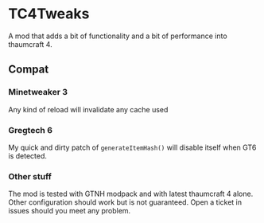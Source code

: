 # TC4Tweaks

A mod that adds a bit of functionality and a bit of performance into thaumcraft 4.

## Compat

### Minetweaker 3

Any kind of reload will invalidate any cache used

### Gregtech 6

My quick and dirty patch of `generateItemHash()` will disable itself when GT6 is detected.

### Other stuff

The mod is tested with GTNH modpack and with latest thaumcraft 4 alone.
Other configuration should work but is not guaranteed.
Open a ticket in issues should you meet any problem.


